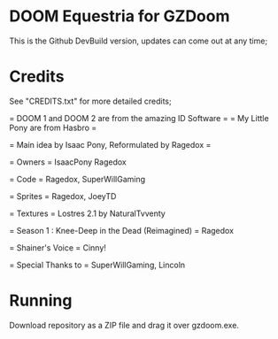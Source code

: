 # DOOM Equestria for GZDoom

This is the Github DevBuild version, updates can come out at any time;

# Credits
See "CREDITS.txt" for more detailed credits;

= DOOM 1 and DOOM 2 are from the amazing ID Software =
= My Little Pony are from Hasbro =

= Main idea by Isaac Pony, Reformulated by Ragedox =

= Owners =
IsaacPony
Ragedox

= Code =
Ragedox, SuperWillGaming 

= Sprites =
Ragedox, JoeyTD

= Textures =
Lostres 2.1 by NaturalTvventy

= Season 1 : Knee-Deep in the Dead (Reimagined) =
Ragedox

= Shainer's Voice =
Cinny!

= Special Thanks to =
SuperWillGaming, Lincoln

# Running

Download repository as a ZIP file and drag it over gzdoom.exe.
